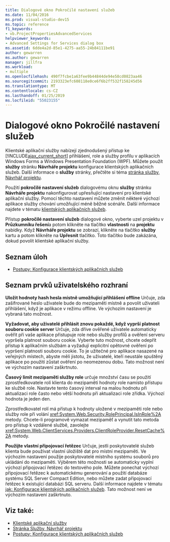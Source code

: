 ```yaml
---
title: Dialogové okno Pokročilé nastavení služeb
ms.date: 11/04/2016
ms.prod: visual-studio-dev15
ms.topic: reference
f1_keywords:
- vb.ProjectPropertiesAdvancedServices
helpviewer_keywords:
- Advanced Settings for Services dialog box
ms.assetid: 6dde4a2d-85e1-4275-aa55-24b84111be91
author: gewarren
ms.author: gewarren
manager: jillfra
ms.workload:
- multiple
ms.openlocfilehash: 490f7fcbe1a63fee9b44844de94e58cd0823aa46
ms.sourcegitcommit: 2193323efc608118e0ce6f6b2ff532f158245d56
ms.translationtype: MT
ms.contentlocale: cs-CZ
ms.lasthandoff: 01/25/2019
ms.locfileid: "55023155"
---
```

# <a name="advanced-settings-for-services-dialog-box"></a>Dialogové okno Pokročilé nastavení služeb
Klientské aplikační služby nabízejí zjednodušený přístup ke [!INCLUDE[ajax_current_short](../../ide/reference/includes/ajax_current_short_md.md)] přihlášení, role a služby profilu v aplikacích Windows Forms a Windows Presentation Foundation (WPF). Můžete použít **služby** stránku **Návrháře projektu** konfigurace klientských aplikačních služeb. Další informace o **služby** stránky, přečtěte si téma [stránka služby, Návrhář projektu](../../ide/reference/services-page-project-designer.md).

 Použití **pokročilé nastavení služeb** dialogovému oknu **služby** stránku **Návrháře projektu** nakonfigurovat upřesňující nastavení pro klientské aplikační služby. Pomocí těchto nastavení můžete změnit některé výchozí aplikace služby chování umožňující méně běžné scénáře. Další informace najdete v tématu [klientských aplikačních služeb](/dotnet/framework/common-client-technologies/client-application-services).

 Přístup **pokročilé nastavení služeb** dialogové okno, vyberte uzel projektu v **Průzkumníku řešení**a potom klikněte na tlačítko **vlastnosti** na **projektu**  nabídky. Když **Návrháře projektu** se zobrazí, klikněte na tlačítko **služby** kartu a potom klikněte na **Upřesnit** tlačítko. Toto tlačítko bude zakázána, dokud povolit klientské aplikační služby.

## <a name="task-list"></a>Seznam úloh

- [Postupy: Konfigurace klientských aplikačních služeb](/dotnet/framework/common-client-technologies/how-to-configure-client-application-services)

## <a name="uielement-list"></a>Seznam prvků uživatelského rozhraní

 **Uložit hodnoty hash hesla místně umožňující přihlášení offline** Určuje, zda zašifrované heslo uživatele bude do mezipaměti místně a povolit uživateli přihlášení, když je aplikace v režimu offline. Ve výchozím nastavení je vybraná tato možnost.

 **Vyžadovat, aby uživatelé přihlásit znovu pokaždé, když vyprší platnost souboru cookie server** Určuje, zda dříve ověřené uživatele automaticky ověřit při vaše aplikace přistupuje role nebo služby profilů a ověření serveru vypršela platnost souboru cookie. Vyberte tuto možnost, chcete odepřít přístup k aplikačním službám a vyžadují explicitní opětovné ověření po vypršení platnosti souboru cookie. To je užitečné pro aplikace nasazené na veřejných místech, abyste měli jistotu, že uživatelé, kteří neustále spuštěný aplikace po použití zůstat ověření po neomezenou dobu. Tato možnost není ve výchozím nastavení zaškrtnuto.

 **Časový limit mezipaměti služby role** určuje množství času se použití zprostředkovatele rolí klienta do mezipaměti hodnoty role namísto přístupu ke službě role. Nastavte tento časový interval na malou hodnotu při aktualizaci role často nebo větší hodnotu při aktualizaci role zřídka. Výchozí hodnota je jeden den.

 Zprostředkovatel rolí má přístup k hodnoty uložené v mezipaměti role nebo služby role při volání <xref:System.Web.Security.RolePrincipal.IsInRole%2A> metody. Chcete-li programově vymazat mezipaměť a vynutit tato metoda pro přístup k vzdálené službě, zavolejte <xref:System.Web.ClientServices.Providers.ClientRoleProvider.ResetCache%2A> metody.

 **Použijte vlastní připojovací řetězec** Určuje, jestli poskytovatelé služeb klienta bude používat vlastní úložiště dat pro místní mezipaměti. Ve výchozím nastavení použije poskytovatelé místního systému souborů pro ukládání do mezipaměti. Výběrem této možnosti se automaticky vyplní výchozí připojovací řetězec do textového pole. Můžete ponechat výchozí připojovací řetězec k automatickému generování a použití databáze systému SQL Server Compact Edition, nebo můžete zadat připojovací řetězec k existující databázi SQL serveru. Další informace najdete v tématu [jak: Konfigurace klientských aplikačních služeb](/dotnet/framework/common-client-technologies/how-to-configure-client-application-services). Tato možnost není ve výchozím nastavení zaškrtnuto.

## <a name="see-also"></a>Viz také:

- [Klientské aplikační služby](/dotnet/framework/common-client-technologies/client-application-services)
- [Stránka Služby, Návrhář projektu](../../ide/reference/services-page-project-designer.md)
- [Postupy: Konfigurace klientských aplikačních služeb](/dotnet/framework/common-client-technologies/how-to-configure-client-application-services)